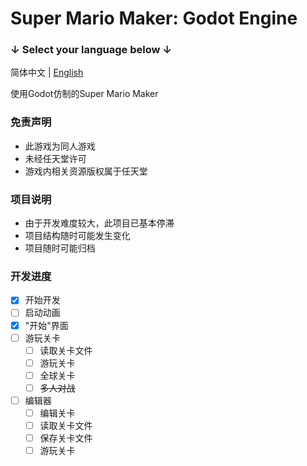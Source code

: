 # Super Mario Maker: Godot Engine

### ↓ Select your language below ↓
简体中文 | [English](README.en.md)

使用Godot仿制的Super Mario Maker

### 免责声明
- 此游戏为同人游戏
- 未经任天堂许可
- 游戏内相关资源版权属于任天堂

### 项目说明
- 由于开发难度较大，此项目已基本停滞
- 项目结构随时可能发生变化
- 项目随时可能归档

### 开发进度
- [x] 开始开发
- [ ] 启动动画
- [x] "开始"界面
- [ ] 游玩关卡
  - [ ] 读取关卡文件
  - [ ] 游玩关卡
  - [ ] 全球关卡
  - [ ] ~~多人对战~~
- [ ] 编辑器
  - [ ] 编辑关卡
  - [ ] 读取关卡文件
  - [ ] 保存关卡文件
  - [ ] 游玩关卡